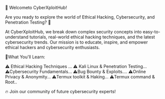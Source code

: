 🔐 Welcometo CyberXploitHub!

Are you ready to explore the world of Ethical Hacking, Cybersecurity, and Penetration Testing? 🚀

At CyberXploitHub, we break down complex security concepts into easy-to-understand tutorials, real-world ethical hacking techniques, and the latest cybersecurity trends. Our mission is to educate, inspire, and empower ethical hackers and cybersecurity enthusiasts.

🔹️What You'll Learn:

⚠️ Ethical Hacking Techniques ...
⚠️ Kali Linux & Penetration Testing...
⚠️Cybersecurity Fundamentals...
⚠️Bug Bounty & Exploits....
⚠️Online Privacy & Anonymity...
⚠️Termux toolkit & Haking...
⚠️Termux command & Root..

🔥 Join our community of future cybersecurity experts!
